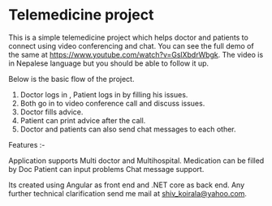 # Telemedicine project
This is a simple telemedicine project which helps doctor and patients to connect using video conferencing and chat. You can see the full demo of the same at https://www.youtube.com/watch?v=GslXbdrWbgk. The video is in Nepalese language but you should be able to follow it up.

Below  is the basic flow of the project.

1. Doctor logs in , Patient logs in by filling his issues.
2. Both go in to video conference call and discuss issues.
3. Doctor fills advice.
4. Patient can  print advice after the call.
5. Doctor and patients can also send chat messages to each other. 

Features :-

Application supports Multi doctor and Multihospital.
Medication can be filled by Doc
Patient can input problems
Chat message support.

Its created using Angular as front end and .NET core as back end. Any further technical clarification send me mail at shiv_koirala@yahoo.com.
